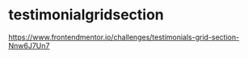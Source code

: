 # testimonialgridsection
https://www.frontendmentor.io/challenges/testimonials-grid-section-Nnw6J7Un7
